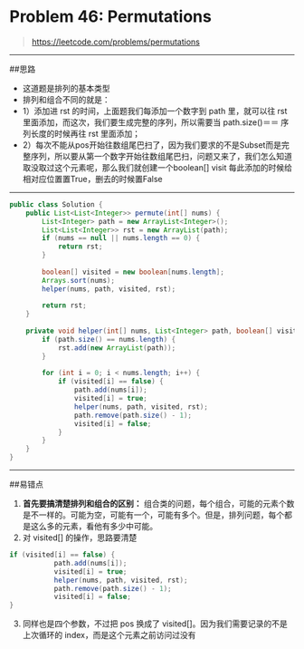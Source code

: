 # Problem 46: Permutations 


> https://leetcode.com/problems/permutations

------------------
##思路
* 这道题是排列的基本类型
* 排列和组合不同的就是：
* 1）添加进 rst 的时间，上面题我们每添加一个数字到 path 里，就可以往 rst 里面添加，而这次，我们要生成完整的序列，所以需要当 path.size()＝＝ 序列长度的时候再往 rst 里面添加；
* 2）每次不能从pos开始往数组尾巴扫了，因为我们要求的不是Subset而是完整序列，所以要从第一个数字开始往数组尾巴扫，问题又来了，我们怎么知道取没取过这个元素呢，那么我们就创建一个boolean[] visit 每此添加的时候给相对应位置置True，删去的时候置False


--------------------------------
```java
public class Solution {
    public List<List<Integer>> permute(int[] nums) {
        List<Integer> path = new ArrayList<Integer>();
        List<List<Integer>> rst = new ArrayList(path);
        if (nums == null || nums.length == 0) {
            return rst;
        }
        
        boolean[] visited = new boolean[nums.length];
        Arrays.sort(nums);
        helper(nums, path, visited, rst);
        
        return rst;
    }
    
    private void helper(int[] nums, List<Integer> path, boolean[] visited, List<List<Integer>> rst) {
        if (path.size() == nums.length) {
            rst.add(new ArrayList(path));
        }
        
        for (int i = 0; i < nums.length; i++) {
            if (visited[i] == false) {
                path.add(nums[i]);
                visited[i] = true;
                helper(nums, path, visited, rst);
                path.remove(path.size() - 1);
                visited[i] = false;
            }
        }
    }
}
```
------------------------

##易错点

1. **首先要搞清楚排列和组合的区别：** 组合类的问题，每个组合，可能的元素个数是不一样的。可能为空，可能有一个，可能有多个。但是，排列问题，每个都是这么多的元素，看他有多少中可能。
2. 对 visited[] 的操作，思路要清楚
```java
if (visited[i] == false) {
           path.add(nums[i]);
           visited[i] = true;
           helper(nums, path, visited, rst);
           path.remove(path.size() - 1);
           visited[i] = false;
}
```
3. 同样也是四个参数，不过把 pos 换成了 visited[]。因为我们需要记录的不是上次循环的 index，而是这个元素之前访问过没有